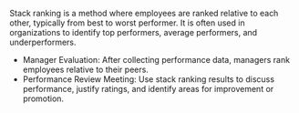 Stack ranking is a method where employees are ranked relative to each other, typically from best to worst performer. It is often used in organizations to identify top performers, average performers, and underperformers.

- Manager Evaluation: After collecting performance data, managers rank employees relative to their peers.
- Performance Review Meeting: Use stack ranking results to discuss performance, justify ratings, and identify areas for improvement or promotion.